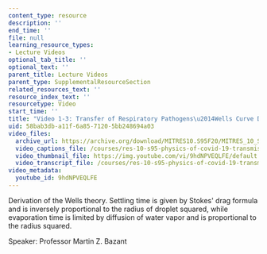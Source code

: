 ```yaml
---
content_type: resource
description: ''
end_time: ''
file: null
learning_resource_types:
- Lecture Videos
optional_tab_title: ''
optional_text: ''
parent_title: Lecture Videos
parent_type: SupplementalResourceSection
related_resources_text: ''
resource_index_text: ''
resourcetype: Video
start_time: ''
title: "Video 1-3: Transfer of Respiratory Pathogens\u2014Wells Curve Derivation (ASIDE)"
uid: 58bab3db-a11f-6a85-7120-5bb248694a03
video_files:
  archive_url: https://archive.org/download/MITRES10.S95F20/MITRES_10_S95F20_0103_300k.mp4
  video_captions_file: /courses/res-10-s95-physics-of-covid-19-transmission-fall-2020/06e5025b59955e1face8d8aaf82106bb_9hdNPVEQLFE.vtt
  video_thumbnail_file: https://img.youtube.com/vi/9hdNPVEQLFE/default.jpg
  video_transcript_file: /courses/res-10-s95-physics-of-covid-19-transmission-fall-2020/b99d9311c4b74b2db3c53be9c1761ec7_9hdNPVEQLFE.pdf
video_metadata:
  youtube_id: 9hdNPVEQLFE
---
```


Derivation of the Wells theory. Settling time is given by Stokes' drag formula and is inversely proportional to the radius of droplet squared, while evaporation time is limited by diffusion of water vapor and is proportional to the radius squared.

Speaker: Professor Martin Z. Bazant